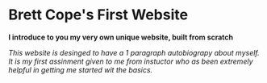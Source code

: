 # Brett Cope's First Website 
**I introduce to you my very own unique website, built from scratch** 


*This website is desinged to have a 1 paragraph autobiograpy about myself. It is my first assinment given to me from instuctor who as been extremely helpful in getting me started wit the basics.*
